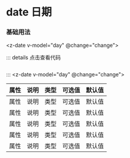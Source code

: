 # date 日期

### 基础用法

<z-date v-model="day" @change="change"></z-date>

<script setup>
import { ref } from "vue";


const day = ref('2022-07-07')
const change = (...arg) => {
    console.log(arg)
}
</script>

::: details 点击查看代码
```

```
:::
<z-date v-model="day" @change="change"></z-date>

|    属性      |       说明      |     类型       |  可选值               |     默认值     |
|:------------:|:--------------:|:--------------:|:------------------:|:----------------:|
|    属性      |       说明      |     类型       |  可选值               |     默认值     |
|    属性      |       说明      |     类型       |  可选值               |     默认值     |
|    属性      |       说明      |     类型       |  可选值               |     默认值     |
|    属性      |       说明      |     类型       |  可选值               |     默认值     |
|    属性      |       说明      |     类型       |  可选值               |     默认值     |
